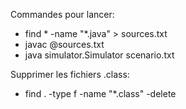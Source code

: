 Commandes pour lancer:
- find * -name "*.java" > sources.txt
- javac @sources.txt
- java simulator.Simulator scenario.txt

Supprimer les fichiers .class:
- find . -type f -name "*.class" -delete
